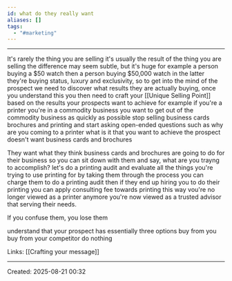 ```yaml
---
id: what do they really want
aliases: []
tags:
  - "#marketing"
---
```


___
It's rarely the thing you are selling it's usually the result of the thing you are selling
the difference may seem subtle, but it's huge for example a person buying a $50 watch then a person buying $50,000 watch 
in the latter they're buying status, luxury and exclusivity, so to get into the mind of the prospect we need to discover what
results they are actually buying, once you understand this you then need to craft your [[Unique Selling Point]] based on 
the results your prospects want to achieve for example if you're a printer you're
in a commodity business you want to get out of the commodity business as quickly as possible
stop selling business cards brochures and printing and start asking open-ended questions such as why are you coming to a printer
what is it that you want to achieve the prospect doesn't want business cards and brochures 

They want what they think business cards and brochures are going to do for their business 
so you can sit down with them and say, what are you trayng to accomplish? let's do a printing audit and evaluate all the things 
you're trying to use printing for by taking them through the process you can charge them to do a printing audit 
then if they end up hiring you to do their printing you can apply consulting fee towards printing this way vou're no longer viewed 
as a printer anymore you're now viewed as a trusted advisor that serving their needs.

If you confuse them, you lose them

understand that your prospect has essentially three options
buy from you 
buy from your competitor
do nothing





Links: [[Crafting your message]]
___
Created: 2025-08-21 00:32
